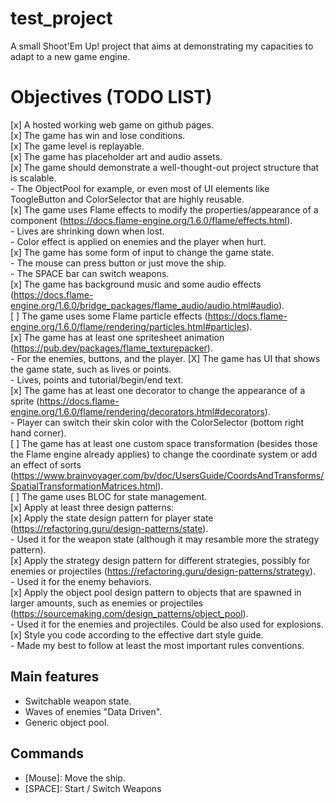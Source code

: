 # test_project
A small Shoot'Em Up! project that aims at demonstrating my capacities to adapt to a new game engine.

# Objectives (TODO LIST)
[x] A hosted working web game on github pages.  
[x] The game has win and lose conditions.  
[x] The game level is replayable.  
[x] The game has placeholder art and audio assets.  
[x] The game should demonstrate a well-thought-out project structure that is scalable.  
    - The ObjectPool<T> for example, or even most of UI elements like ToogleButton and ColorSelector that are highly reusable.  
[x] The game uses Flame effects to modify the properties/appearance of a component (https://docs.flame-engine.org/1.6.0/flame/effects.html).  
    - Lives are shrinking down when lost.  
    - Color effect is applied on enemies and the player when hurt.  
[x] The game has some form of input to change the game state.  
    - The mouse can press button or just move the ship.  
    - The SPACE bar can switch weapons.  
[x] The game has background music and some audio effects (https://docs.flame-engine.org/1.6.0/bridge_packages/flame_audio/audio.html#audio).  
[ ] The game uses some Flame particle effects (https://docs.flame-engine.org/1.6.0/flame/rendering/particles.html#particles).  
[x] The game has at least one spritesheet animation (https://pub.dev/packages/flame_texturepacker).  
    - For the enemies, buttons, and the player.
[X] The game has UI that shows the game state, such as lives or points.  
    - Lives, points and tutorial/begin/end text.  
[x] The game has at least one decorator to change the appearance of a sprite (https://docs.flame-engine.org/1.6.0/flame/rendering/decorators.html#decorators).  
    - Player can switch their skin color with the ColorSelector (bottom right hand corner).  
[ ] The game has at least one custom space transformation (besides those the Flame engine already applies) to change the coordinate system or add an effect of sorts (https://www.brainvoyager.com/bv/doc/UsersGuide/CoordsAndTransforms/SpatialTransformationMatrices.html).  
[ ] The game uses BLOC for state management.  
[x] Apply at least three design patterns:  
[x] Apply the state design pattern for player state (https://refactoring.guru/design-patterns/state).  
    - Used it for the weapon state (although it may resamble more the strategy pattern).  
[x] Apply the strategy design pattern for different strategies, possibly for enemies or projectiles (https://refactoring.guru/design-patterns/strategy).  
    - Used it for the enemy behaviors.  
[x] Apply the object pool design pattern to objects that are spawned in larger amounts, such as enemies or projectiles (https://sourcemaking.com/design_patterns/object_pool).  
    - Used it for the enemies and projectiles. Could be also used for explosions.  
[x] Style you code according to the effective dart style guide.  
    - Made my best to follow at least the most important rules conventions.  

## Main features
- Switchable weapon state.
- Waves of enemies "Data Driven".
- Generic object pool.

## Commands
- [Mouse]: Move the ship.
- [SPACE]: Start / Switch Weapons